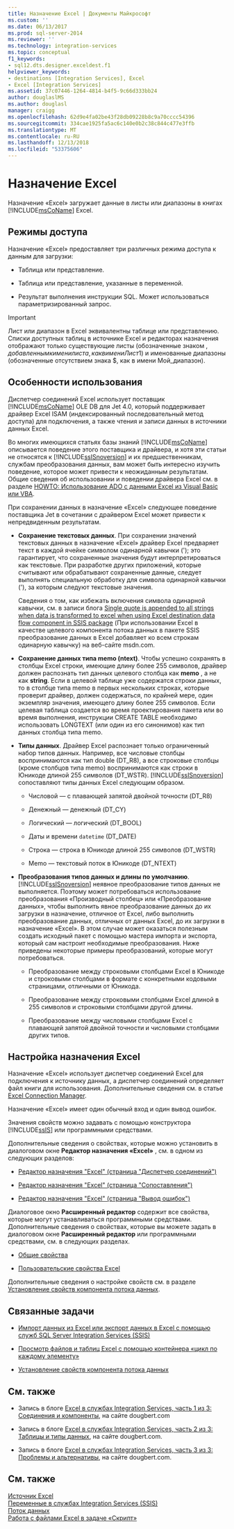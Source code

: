 ```yaml
---
title: Назначение Excel | Документы Майкрософт
ms.custom: ''
ms.date: 06/13/2017
ms.prod: sql-server-2014
ms.reviewer: ''
ms.technology: integration-services
ms.topic: conceptual
f1_keywords:
- sql12.dts.designer.exceldest.f1
helpviewer_keywords:
- destinations [Integration Services], Excel
- Excel [Integration Services]
ms.assetid: 37c07446-1264-4814-b4f5-9c66d333bb24
author: douglaslMS
ms.author: douglasl
manager: craigg
ms.openlocfilehash: 62d9e4fa02be43f28db09228b8c9a70cccc54396
ms.sourcegitcommit: 334cae1925fa5ac6c140e0b2c38c844c477e3ffb
ms.translationtype: MT
ms.contentlocale: ru-RU
ms.lasthandoff: 12/13/2018
ms.locfileid: "53375606"
---
```

# <a name="excel-destination"></a>Назначение Excel
  Назначение «Excel» загружает данные в листы или диапазоны в книгах [!INCLUDE[msCoName](../../includes/msconame-md.md)] Excel.  
  
## <a name="access-modes"></a>Режимы доступа  
 Назначение «Excel» предоставляет три различных режима доступа к данным для загрузки:  
  
-   Таблица или представление.  
  
-   Таблица или представление, указанные в переменной.  
  
-   Результат выполнения инструкции SQL. Может использоваться параметризированный запрос.  
  
> [!IMPORTANT]  
>  Лист или диапазон в Excel эквивалентны таблице или представлению. Списки доступных таблиц в источнике Excel и редакторах назначения отображают только существующие листы (обозначенные знаком $, добавленным к имени листа, как в имени Лист1$) и именованные диапазоны (обозначенные отсутствием знака $, как в имени Мой_диапазон).  
  
## <a name="usage-considerations"></a>Особенности использования  
 Диспетчер соединений Excel использует поставщик [!INCLUDE[msCoName](../../includes/msconame-md.md)] OLE DB для Jet 4.0, который поддерживает драйвер Excel ISAM (индексированный последовательный метод доступа) для подключения, а также чтения и записи данных в источники данных Excel.  
  
 Во многих имеющихся статьях базы знаний [!INCLUDE[msCoName](../../includes/msconame-md.md)] описывается поведение этого поставщика и драйвера, и хотя эти статьи не относятся к [!INCLUDE[ssISnoversion](../../includes/ssisnoversion-md.md)] и их предшественникам, службам преобразования данных, вам может быть интересно изучить поведение, которое может привести к неожиданным результатам. Общие сведения об использовании и поведении драйвера Excel см. в разделе [HOWTO: Использование ADO с данными Excel из Visual Basic или VBA](https://support.microsoft.com/kb/257819).  
  
 При сохранении данных в назначение «Excel» следующее поведение поставщика Jet в сочетании с драйвером Excel может привести к непредвиденным результатам.  
  
-   **Сохранение текстовых данных**. При сохранении значений текстовых данных в назначение «Excel» драйвер Excel предваряет текст в каждой ячейке символом одинарной кавычки ('); это гарантирует, что сохраненные значения будут интерпретироваться как текстовые. При разработке других приложений, которые считывают или обрабатывают сохраненные данные, следует выполнять специальную обработку для символа одинарной кавычки ('), за которым следуют текстовые значения.  
  
     Сведения о том, как избежать включения символа одинарной кавычки, см. в записи блога [Single quote is appended to all strings when data is transformed to excel when using Excel destination data flow component in SSIS package](https://go.microsoft.com/fwlink/?LinkId=400876) (При использовании Excel в качестве целевого компонента потока данных в пакете SSIS преобразование данных в Excel добавляет ко всем строкам одинарную кавычку) на веб-сайте msdn.com.  
  
-   **Сохранение данных типа memo (ntext)**. Чтобы успешно сохранять в столбцы Excel строки, имеющие длину более 255 символов, драйвер должен распознать тип данных целевого столбца как **memo** , а не как **string**. Если в целевой таблице уже содержатся строки данных, то в столбце типа memo в первых нескольких строках, которые проверит драйвер, должен содержаться, по крайней мере, один экземпляр значения, имеющего длину более 255 символов. Если целевая таблица создается во время проектирования пакета или во время выполнения, инструкции CREATE TABLE необходимо использовать LONGTEXT (или один из его синонимов) как тип данных столбца типа memo.  
  
-   **Типы данных**. Драйвер Excel распознает только ограниченный набор типов данных. Например, все числовые столбцы воспринимаются как тип double (DT_R8), а все строковые столбцы (кроме столбцов типа memo) воспринимаются как строки в Юникоде длиной 255 символов (DT_WSTR). [!INCLUDE[ssISnoversion](../../includes/ssisnoversion-md.md)] сопоставляют типы данных Excel следующим образом.  
  
    -   Числовой — с плавающей запятой двойной точности (DT_R8)  
  
    -   Денежный — денежный (DT_CY)  
  
    -   Логический — логический (DT_BOOL)  
  
    -   Даты и времени `datetime` (DT_DATE)  
  
    -   Строка — строка в Юникоде длиной 255 символов (DT_WSTR)  
  
    -   Memo — текстовый поток в Юникоде (DT_NTEXT)  
  
-   **Преобразования типов данных и длины по умолчанию**. [!INCLUDE[ssISnoversion](../../includes/ssisnoversion-md.md)] неявное преобразование типов данных не выполняется. Поэтому может потребоваться использование преобразования «Производный столбец» или «Преобразование данных», чтобы выполнить явное преобразование данных до их загрузки в назначение, отличное от Excel, либо выполнить преобразование данных, отличных от данных Excel, до их загрузки в назначение «Excel». В этом случае может оказаться полезным создать исходный пакет с помощью мастера импорта и экспорта, который сам настроит необходимые преобразования. Ниже приведены некоторые примеры преобразований, которые могут потребоваться.  
  
    -   Преобразование между строковыми столбцами Excel в Юникоде и строковыми столбцами в формате с конкретными кодовыми страницами, отличными от Юникода.  
  
    -   Преобразование между строковыми столбцами Excel длиной в 255 символов и строковыми столбцами другой длины.  
  
    -   Преобразование между числовыми столбцами Excel с плавающей запятой двойной точности и числовыми столбцами других типов.  
  
## <a name="configuration-of-the-excel-destination"></a>Настройка назначения Excel  
 Назначение «Excel» использует диспетчер соединений Excel для подключения к источнику данных, а диспетчер соединений определяет файл книги для использования. Дополнительные сведения см. в статье [Excel Connection Manager](../connection-manager/excel-connection-manager.md).  
  
 Назначение «Excel» имеет один обычный вход и один вывод ошибок.  
  
 Значения свойств можно задавать с помощью конструктора [!INCLUDE[ssIS](../../includes/ssis-md.md)] или программными средствами.  
  
 Дополнительные сведения о свойствах, которые можно установить в диалоговом окне **Редактор назначения «Excel»** , см. в одном из следующих разделов:  
  
-   [Редактор назначения "Excel" (страница "Диспетчер соединений")](../excel-destination-editor-connection-manager-page.md)  
  
-   [Редактор назначения "Excel" (страница "Сопоставления")](../excel-destination-editor-mappings-page.md)  
  
-   [Редактор назначения "Excel" (страница "Вывод ошибок")](../excel-destination-editor-error-output-page.md)  
  
 Диалоговое окно **Расширенный редактор** содержит все свойства, которые могут устанавливаться программными средствами. Дополнительные сведения о свойствах, которые вы можете задать в диалоговом окне **Расширенный редактор** или программными средствами, см. в следующих разделах.  
  
-   [Общие свойства](../common-properties.md)  
  
-   [Пользовательские свойства Excel](excel-custom-properties.md)  
  
 Дополнительные сведения о настройке свойств см. в разделе [Установление свойств компонента потока данных](set-the-properties-of-a-data-flow-component.md).  
  
## <a name="related-tasks"></a>Связанные задачи  
  
-   [Импорт данных из Excel или экспорт данных в Excel с помощью служб SQL Server Integration Services (SSIS)](../load-data-to-from-excel-with-ssis.md)  
  
-   [Просмотр файлов и таблиц Excel с помощью контейнера «цикл по каждому элементу»](../control-flow/foreach-loop-container.md)  
  
-   [Установление свойств компонента потока данных](set-the-properties-of-a-data-flow-component.md)  
  
## <a name="related-content"></a>См. также  
  
-   Запись в блоге [Excel в службах Integration Services, часть 1 из 3: Соединения и компоненты](https://go.microsoft.com/fwlink/?LinkId=217674), на сайте dougbert.com  
  
-   Запись в блоге [Excel в службах Integration Services, часть 2 из 3: Таблицы и типы данных](https://go.microsoft.com/fwlink/?LinkId=217675), на сайте dougbert.com.  
  
-   Запись в блоге [Excel в службах Integration Services, часть 3 из 3: Проблемы и альтернативы](https://go.microsoft.com/fwlink/?LinkId=217676), на сайте dougbert.com.  
  
## <a name="see-also"></a>См. также  
 [Источник Excel](excel-source.md)   
 [Переменные в службах Integration Services (SSIS)](../integration-services-ssis-variables.md)   
 [Поток данных](data-flow.md)   
 [Работа с файлами Excel в задаче «Скрипт»](../extending-packages-scripting-task-examples/working-with-excel-files-with-the-script-task.md)  
  
  
